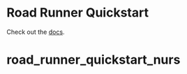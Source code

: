 # Road Runner Quickstart

Check out the [docs](https://rr.brott.dev/docs/v1-0/tuning/).

# road_runner_quickstart_nurs
